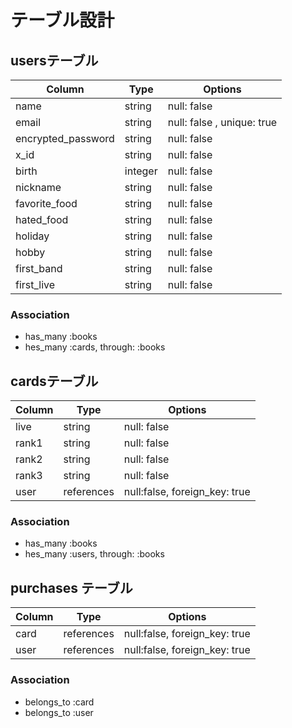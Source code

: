 # テーブル設計

## usersテーブル

| Column             | Type    | Options                    |
| ------------------ | ------- | -------------------------- |
| name               | string  | null: false                |
| email              | string  | null: false , unique: true |
| encrypted_password | string  | null: false                |
| x_id               | string  | null: false                |
| birth              | integer | null: false                |
| nickname           | string  | null: false                |
| favorite_food      | string  | null: false                |
| hated_food         | string  | null: false                |
| holiday            | string  | null: false                |
| hobby              | string  | null: false                |
| first_band         | string  | null: false                |
| first_live         | string  | null: false                |

### Association

- has_many :books
- hes_many :cards, through: :books


## cardsテーブル

| Column | Type       | Options                       |
| ------ | ---------- | ----------------------------- |
| live   | string     | null: false                   |
| rank1  | string     | null: false                   |
| rank2  | string     | null: false                   |
| rank3  | string     | null: false                   |
| user   | references | null:false, foreign_key: true |

### Association

- has_many :books
- hes_many :users, through: :books


## purchases テーブル

| Column      | Type       | Options                       |
| ----------- | ---------- | ----------------------------- |
| card        | references | null:false, foreign_key: true |
| user        | references | null:false, foreign_key: true |

### Association

- belongs_to :card
- belongs_to :user

